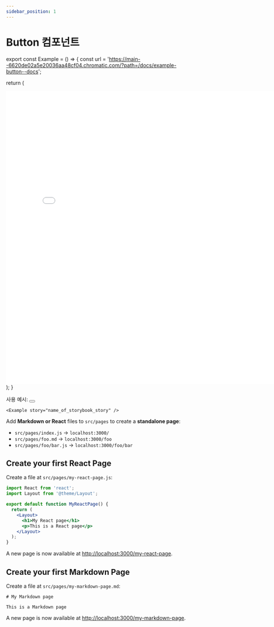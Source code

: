 ```yaml
---
sidebar_position: 1
---
```


# Button 컴포넌트

export const Example = () => {
const url = 'https://main--6620de02a5e20036aa48cf04.chromatic.com/?path=/docs/example-button--docs';

return (

<iframe
      title="Storybook Example"
      allowFullScreen
      src={url}
      frameBorder="0"
      width="800"
      height="800"
></iframe>
 );
}

사용 예시: <button class="tw-smc-button"></button>

```mdx
<Example story="name_of_storybook_story" />
```

<Example />

Add **Markdown or React** files to `src/pages` to create a **standalone page**:

- `src/pages/index.js` → `localhost:3000/`
- `src/pages/foo.md` → `localhost:3000/foo`
- `src/pages/foo/bar.js` → `localhost:3000/foo/bar`

## Create your first React Page

Create a file at `src/pages/my-react-page.js`:

```jsx title="src/pages/my-react-page.js"
import React from 'react';
import Layout from '@theme/Layout';

export default function MyReactPage() {
  return (
    <Layout>
      <h1>My React page</h1>
      <p>This is a React page</p>
    </Layout>
  );
}
```

A new page is now available at [http://localhost:3000/my-react-page](http://localhost:3000/my-react-page).

## Create your first Markdown Page

Create a file at `src/pages/my-markdown-page.md`:

```mdx title="src/pages/my-markdown-page.md"
# My Markdown page

This is a Markdown page
```

A new page is now available at [http://localhost:3000/my-markdown-page](http://localhost:3000/my-markdown-page).
